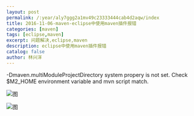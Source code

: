 ```yaml
---
layout: post
permalink: /:year/aly7ggg2a1mv49c23333444cab4d2aqw/index
title: 2016-11-06-maven-eclipse中使用maven插件报错
categories: [maven]
tags: [eclipse,maven]
excerpt: 问题解决,eclipse,maven
description: eclipse中使用maven插件报错
catalog: false
author: 林兴洋
---
```


-Dmaven.multiModuleProjectDirectory system propery is not set. Check $M2_HOME environment variable and mvn script match.

![图](https://gitee.com/linxingyang/at-2020-10-02-image/raw/master/image/M-maven/image/2016-11-06/1.png)

![图](https://gitee.com/linxingyang/at-2020-10-02-image/raw/master/image/M-maven/image/2016-11-06/2.png)
